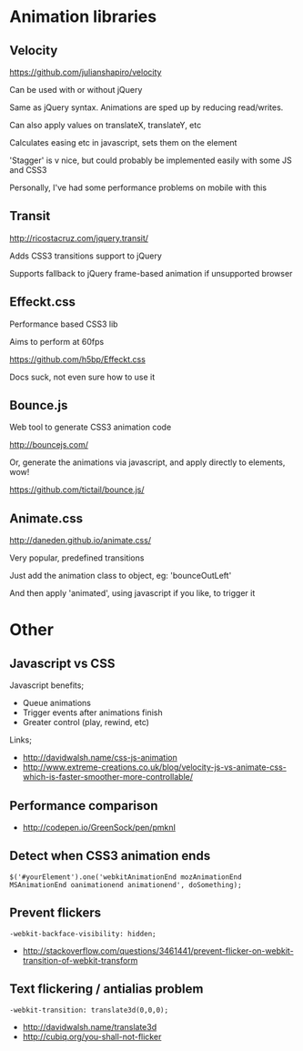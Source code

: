Animation libraries
===================

Velocity
--------

https://github.com/julianshapiro/velocity

Can be used with or without jQuery

Same as jQuery syntax. Animations are sped up by reducing read/writes.

Can also apply values on translateX, translateY, etc

Calculates easing etc in javascript, sets them on the element

'Stagger' is v nice, but could probably be implemented easily with some JS and CSS3

Personally, I've had some performance problems on mobile with this

Transit
-------

http://ricostacruz.com/jquery.transit/

Adds CSS3 transitions support to jQuery

Supports fallback to jQuery frame-based animation if unsupported browser

Effeckt.css
-----------

Performance based CSS3 lib

Aims to perform at 60fps

https://github.com/h5bp/Effeckt.css

Docs suck, not even sure how to use it

Bounce.js
---------

Web tool to generate CSS3 animation code

http://bouncejs.com/

Or, generate the animations via javascript, and apply directly to elements, wow!

https://github.com/tictail/bounce.js/

Animate.css
-----------

http://daneden.github.io/animate.css/

Very popular, predefined transitions

Just add the animation class to object, eg: 'bounceOutLeft'

And then apply 'animated', using javascript if you like, to trigger it

Other
=====

Javascript vs CSS
-----------------

Javascript benefits;

- Queue animations
- Trigger events after animations finish
- Greater control (play, rewind, etc)

Links;

- http://davidwalsh.name/css-js-animation
- http://www.extreme-creations.co.uk/blog/velocity-js-vs-animate-css-which-is-faster-smoother-more-controllable/

Performance comparison
----------------------

- http://codepen.io/GreenSock/pen/pmknI

Detect when CSS3 animation ends
-------------------------------

```
$('#yourElement').one('webkitAnimationEnd mozAnimationEnd MSAnimationEnd oanimationend animationend', doSomething);
```

Prevent flickers
----------------

```
-webkit-backface-visibility: hidden;
```

- http://stackoverflow.com/questions/3461441/prevent-flicker-on-webkit-transition-of-webkit-transform

Text flickering / antialias problem
-----------------------------------

```
-webkit-transition: translate3d(0,0,0);
```

- http://davidwalsh.name/translate3d
- http://cubiq.org/you-shall-not-flicker

